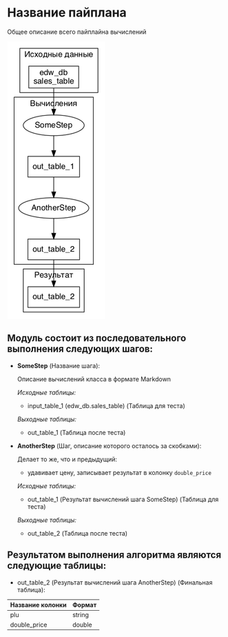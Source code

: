 # Название пайплана


Общее описание всего пайплайна вычислений


<img src="pipeline.png">

## Модуль состоит из последовательного выполнения следующих шагов:
* **SomeStep** (Название шага):

    Описание вычислений класса в формате Markdown

    *Исходные таблицы:*

	* input_table_1 (edw_db.sales_table) (Таблица для теста)

    *Выходные таблицы:*

	* out_table_1 (Таблица после теста)

* **AnotherStep** (Шаг, описание которого осталось за скобками):

    Делает то же, что и предыдущий:
    * удавивает цену, записывает результат в колонку `double_price`

    *Исходные таблицы:*

	* out_table_1 (Результат вычислений шага SomeStep) (Таблица для теста)

    *Выходные таблицы:*

	* out_table_2 (Таблица после теста)


## Результатом выполнения алгоритма являются следующие таблицы:
* out_table_2 (Результат вычислений шага AnotherStep) (Финальная таблица):

<table>
  <thead>
  <tr>
    <th>Название колонки</th><th>Формат</th>
  </tr>
  </thead>
  <tbody>
  <tr>
    <td>plu</td><td>string</td>
  </tr>
  <tr>
    <td>double_price</td><td>double</td>
  </tr>
  </tbody>
</table>


